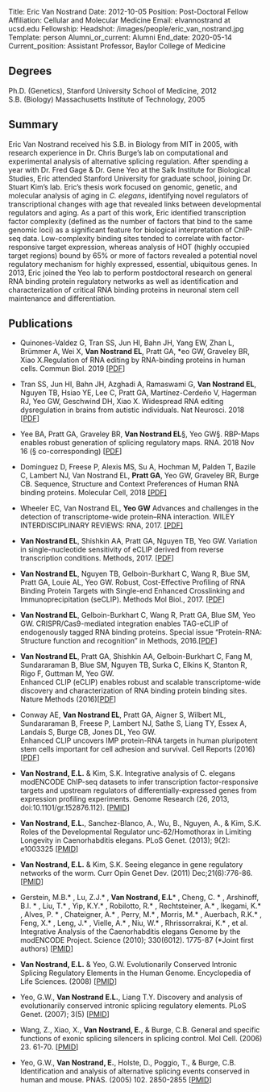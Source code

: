 Title: Eric Van Nostrand
Date: 2012-10-05
Position: Post-Doctoral Fellow
Affiliation: Cellular and Molecular Medicine
Email: elvannostrand at ucsd.edu
Fellowship:
Headshot: /images/people/eric_van_nostrand.jpg
Template: person
Alumni_or_current: Alumni
End_date: 2020-05-14
Current_position: Assistant Professor, Baylor College of Medicine

## Degrees
Ph.D. (Genetics), Stanford University School of Medicine, 2012<br>
S.B. (Biology) Massachusetts Institute of Technology, 2005<br>




## Summary

Eric Van Nostrand received his S.B. in Biology from MIT in 2005, with research experience in Dr. Chris Burge’s lab on computational and experimental analysis of alternative splicing regulation. After spending a year with Dr. Fred Gage & Dr. Gene Yeo at the Salk Institute for Biological Studies, Eric attended Stanford University for graduate school, joining Dr. Stuart Kim’s lab. Eric’s thesis work focused on genomic, genetic, and molecular analysis of aging in *C. elegans*, identifying novel regulators of transcriptional changes with age that revealed links between developmental regulators and aging. As a part of this work, Eric identified transcription factor complexity (defined as the number of factors that bind to the same genomic loci) as a significant feature for biological interpretation of ChIP-seq data. Low-complexity binding sites tended to correlate with factor-responsive target expression, whereas analysis of HOT (highly occupied target regions) bound by 65% or more of factors revealed a potential novel regulatory mechanism for highly expressed, essential, ubiquitous genes. In 2013, Eric joined the Yeo lab to perform postdoctoral research on general RNA binding protein regulatory networks as well as identification and characterization of critical RNA binding proteins in neuronal stem cell maintenance and differentiation.

## Publications
* Quinones-Valdez G, Tran SS, Jun HI, Bahn JH, Yang EW, Zhan L, Brümmer A, Wei X, **Van Nostrand EL**, Pratt GA, *eo GW, Graveley BR, Xiao X.Regulation of RNA editing by RNA-binding proteins in human cells. Commun Biol. 2019 [[PDF](/papers/2019/Quinones-Valdes_CommunBiol_2019.pdf)]

* Tran SS, Jun HI, Bahn JH, Azghadi A, Ramaswami G, **Van Nostrand EL**, Nguyen TB, Hsiao YE, Lee C, Pratt GA, Martínez-Cerdeño V, Hagerman RJ, Yeo GW, Geschwind DH, Xiao X. Widespread RNA editing dysregulation in brains from autistic individuals. Nat Neurosci. 2018
[[PDF](/papers/2018/Tran_NatureNeuronscience_2018.pdf)] 

* Yee BA, Pratt GA, Graveley BR, **Van Nostrand EL**§, Yeo GW§. RBP-Maps enables robust generation of splicing regulatory maps. RNA. 2018 Nov 16 (§ co-corresponding) [[PDF](/papers/2018/BrianYee-rna.pdf)]


* Dominguez D, Freese P, Alexis MS, Su A, Hochman M, Palden T, Bazile C, Lambert NJ, Van Nostrand EL, **Pratt GA**, Yeo GW, Graveley BR, Burge CB. Sequence, Structure and Context Preferences of Human RNA binding proteins. Molecular Cell, 2018 [[PDF]](/papers/2018/Dominguez_molCell_2018.pdf)    
  

*   Wheeler EC, Van Nostrand EL, **Yeo GW** Advances and challenges in the detection of transcriptome-wide protein–RNA interaction. WILEY INTERDISCIPLINARY REVIEWS: RNA, 2017. [[PDF]](/papers/2017/Wheeler_Reviews__2017.pdf)  

* **Van Nostrand EL**, Shishkin AA, Pratt GA, Nguyen TB, Yeo GW. Variation in single-nucleotide sensitivity of eCLIP derived from reverse transcription conditions. Methods, 2017. [[PDF](/papers/2017/Eric_singel_nucelotide_Methods_2017.pdf)]

* **Van Nostrand EL**, Nguyen TB, Gelboin-Burkhart C, Wang R, Blue SM, Pratt GA, Louie AL, Yeo GW. Robust, Cost-Effective Profiling of RNA Binding Protein Targets with Single-end Enhanced Crosslinking and Immunoprecipitation (seCLIP). Methods Mol Biol., 2017. [[PDF](/papers/2017/Eric_Methods_MolBiol_2017.pdf)]   

* **Van Nostrand EL**, Gelboin-Burkhart C, Wang R, Pratt GA, Blue SM, Yeo GW. 
CRISPR/Cas9-mediated integration enables TAG-eCLIP of endogenously tagged RNA binding proteins. Special issue “Protein-RNA: Structure function and recognition” in Methods, 2016.[[PDF](/papers/2016/VanNostrand_Methods2016.pdf)]

* **Van Nostrand EL**, Pratt GA, Shishkin AA, Gelboin-Burkhart C, Fang M, Sundararaman B, Blue SM, Nguyen TB, Surka C, Elkins K, Stanton R, Rigo F, Guttman M, Yeo GW.   
Enhanced CLIP (eCLIP) enables robust and scalable transcriptome-wide discovery and characterization of RNA binding protein binding sites. 
Nature Methods (2016)[[PDF](/papers/2016/nmeth_eric_2016.pdf)]   


* Conway AE, **Van Nostrand EL**, Pratt GA, Aigner S, Wilbert ML, Sundararaman B, Freese P, Lambert NJ, Sathe S, Liang TY, Essex A, Landais S, Burge CB, Jones DL, Yeo GW.   
Enhanced CLIP uncovers IMP protein-RNA targets in human pluripotent stem cells important for cell adhesion and survival. 
 Cell Reports (2016) [[PDF](/papers/2016/nmeth_eric_2016.pdf)] 

* **Van Nostrand, E.L.** & Kim, S.K. Integrative analysis of C. elegans modENCODE ChIP-seq datasets to infer transcription factor-responsive targets and upstream regulators of differentially-expressed genes from expression profiling experiments. Genome Research (26, 2013, doi:10.1101/gr.152876.112). [[PMID](http://genome.cshlp.org/content/early/2013/03/25/gr.152876.112.abstract)]

* **Van Nostrand, E.L.**, Sanchez-Blanco, A., Wu, B., Nguyen, A., & Kim, S.K. Roles of the Developmental Regulator unc-62/Homothorax in Limiting Longevity in Caenorhabditis elegans. PLoS Genet. (2013); 9(2): e1003325 [[PMID](http://www.ncbi.nlm.nih.gov/pubmed/23468654)]

* **Van Nostrand, E.L.** & Kim, S.K. Seeing elegance in gene regulatory networks of the worm.  Curr Opin Genet Dev. (2011) Dec;21(6):776-86.  [[PMID](http://www.ncbi.nlm.nih.gov/pubmed/21963133)]

* Gerstein, M.B.* , Lu, Z.J.* , **Van Nostrand, E.L*** , Cheng, C. * , Arshinoff, B.I. * , Liu, T.* , Yip, K.Y.* , Robilotto, R.* , Rechtsteiner, A.* , Ikegami, K.* , Alves, P. * , Chateigner, A.* , Perry, M.* , Morris, M.* , Auerbach, R.K.* , Feng, X.* , Leng, J.* , Vielle, A.*  , Niu, W.* , Rhrissorrakrai, K.* , et al. Integrative Analysis of the Caenorhabditis elegans Genome by the modENCODE Project. Science (2010); 330(6012). 1775-87 (*Joint first authors) [[PMID](http://www.ncbi.nlm.nih.gov/pubmed/21177976)]

* **Van Nostrand, E.L.** & Yeo, G.W. Evolutionarily Conserved Intronic Splicing Regulatory Elements in the Human Genome. Encyclopedia of Life Sciences. (2008) [[PMID](http://onlinelibrary.wiley.com/doi/10.1002/9780470015902.a0021005/full)]

* Yeo, G.W., **Van Nostrand E.L.**, Liang T.Y. Discovery and analysis of evolutionarily conserved intronic splicing regulatory elements. PLoS Genet. (2007); 3(5) [[PMID](http://www.ncbi.nlm.nih.gov/pubmed/17530930)]

* Wang, Z., Xiao, X., **Van Nostrand, E.**, & Burge, C.B. General and specific functions of exonic splicing silencers in splicing control. Mol Cell. (2006) 23. 61-70. [[PMID](http://www.ncbi.nlm.nih.gov/pubmed/16797197)]

* Yeo, G.W., **Van Nostrand, E.**, Holste, D., Poggio, T., & Burge, C.B. Identification and analysis of alternative splicing events conserved in human and mouse. PNAS. (2005) 102. 2850-2855 [[PMID](http://www.ncbi.nlm.nih.gov/pubmed/15708978)]
	

